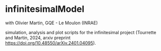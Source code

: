 # infinitesimalModel

with Olivier Martin, GQE - Le Moulon (INRAE)

simulation, analysis and plot scripts for the infinitesimal project (Tourrette and Martin, 2024, arxiv preprint  	
https://doi.org/10.48550/arXiv.2401.04095).
